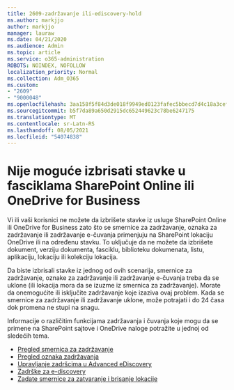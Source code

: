 ```yaml
---
title: 2609-zadržavanje ili-ediscovery-hold
ms.author: markjjo
author: markjjo
manager: lauraw
ms.date: 04/21/2020
ms.audience: Admin
ms.topic: article
ms.service: o365-administration
ROBOTS: NOINDEX, NOFOLLOW
localization_priority: Normal
ms.collection: Adm_O365
ms.custom:
- "2609"
- "9000048"
ms.openlocfilehash: 3aa158f5f84d3de018f9949ed0123fafec5bbecd7d4c18a3cef8af7fe738d78c
ms.sourcegitcommit: b5f7da89a650d2915dc652449623c78be6247175
ms.translationtype: MT
ms.contentlocale: sr-Latn-RS
ms.lasthandoff: 08/05/2021
ms.locfileid: "54074838"
---
```

# <a name="unable-to-delete-items-in-sharepoint-online-or-onedrive-for-business"></a>Nije moguće izbrisati stavke u fasciklama SharePoint Online ili OneDrive for Business

Vi ili vaši korisnici ne možete da izbrišete stavke iz usluge SharePoint Online ili OneDrive for Business zato što se smernice za zadržavanje, oznaka za zadržavanje ili zadržavanje e-čuvanja primenjuju na SharePoint lokaciju OneDrive ili na određenu stavku. To uključuje da ne možete da izbrišete dokument, verziju dokumenta, fasciklu, biblioteku dokumenata, listu, aplikaciju, lokaciju ili kolekciju lokacija. 

Da biste izbrisali stavke iz jednog od ovih scenarija, smernice za zadržavanje, oznake za zadržavanje ili zadržavanje e-čuvanja treba da se uklone (ili lokacija mora da se izuzme iz smernica za zadržavanje). Morate da onemogućite ili isključite zadržavanje koje izaziva ovaj problem. Kada se smernice za zadržavanje ili zadržavanje uklone, može potrajati i do 24 časa dok promena ne stupi na snagu. 

Informacije o različitim funkcijama zadržavanja i čuvanja koje mogu da se primene na SharePoint sajtove i OneDrive naloge potražite u jednoj od sledećih tema.

- [Pregled smernica za zadržavanje](https://docs.microsoft.com/microsoft-365/compliance/retention-policies)
- [Pregled oznaka zadržavanja](https://docs.microsoft.com/microsoft-365/compliance/labels)
- [Upravljanje zadršcima u Advanced eDiscovery](https://docs.microsoft.com/microsoft-365/compliance/managing-holds)
- [Zadrške za e-discovery](https://docs.microsoft.com/microsoft-365/compliance/ediscovery-cases#step-4-place-content-locations-on-hold)
- [Zadate smernice za zatvaranje i brisanje lokacije](https://support.office.com/article/Use-policies-for-site-closure-and-deletion-A8280D82-27FD-48C5-9ADF-8A5431208BA5)